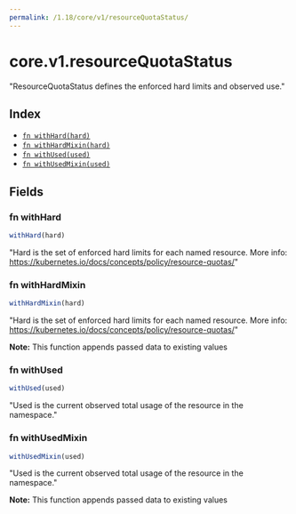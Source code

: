 ```yaml
---
permalink: /1.18/core/v1/resourceQuotaStatus/
---
```


# core.v1.resourceQuotaStatus

"ResourceQuotaStatus defines the enforced hard limits and observed use."

## Index

* [`fn withHard(hard)`](#fn-withhard)
* [`fn withHardMixin(hard)`](#fn-withhardmixin)
* [`fn withUsed(used)`](#fn-withused)
* [`fn withUsedMixin(used)`](#fn-withusedmixin)

## Fields

### fn withHard

```ts
withHard(hard)
```

"Hard is the set of enforced hard limits for each named resource. More info: https://kubernetes.io/docs/concepts/policy/resource-quotas/"

### fn withHardMixin

```ts
withHardMixin(hard)
```

"Hard is the set of enforced hard limits for each named resource. More info: https://kubernetes.io/docs/concepts/policy/resource-quotas/"

**Note:** This function appends passed data to existing values

### fn withUsed

```ts
withUsed(used)
```

"Used is the current observed total usage of the resource in the namespace."

### fn withUsedMixin

```ts
withUsedMixin(used)
```

"Used is the current observed total usage of the resource in the namespace."

**Note:** This function appends passed data to existing values